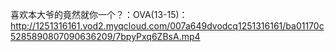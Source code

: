 喜欢本大爷的竟然就你一个？：OVA(13-15)：http://1251316161.vod2.myqcloud.com/007a649dvodcq1251316161/ba01170c5285890807090636209/7bpyPxq6ZBsA.mp4
